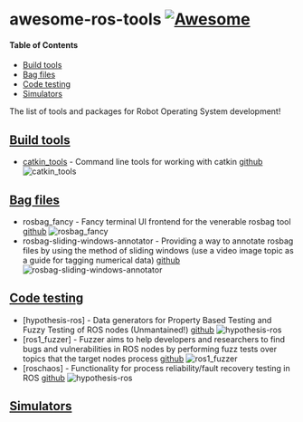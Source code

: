 # awesome-ros-tools [![Awesome](https://cdn.rawgit.com/sindresorhus/awesome/d7305f38d29fed78fa85652e3a63e154dd8e8829/media/badge.svg)](https://github.com/sindresorhus/awesome)

#### Table of Contents
* [Build tools](#build-tools)
* [Bag files](#bag-files)
* [Code testing](#code-testing)
* [Simulators](#simulators)


The list of tools and packages for Robot Operating System development!

## [Build tools](#awesome-ros-tools)
* [catkin_tools](https://catkin-tools.readthedocs.io/en/latest/verbs/catkin_build.html) - Command line tools for working with catkin [github](https://github.com/catkin/catkin_tools) ![catkin_tools](https://img.shields.io/github/stars/catkin/catkin_tools.svg?style=flat&label=Star&maxAge=86400)


## [Bag files](#awesome-ros-tools)
* rosbag_fancy - Fancy terminal UI frontend for the venerable rosbag tool [github](https://github.com/xqms/rosbag_fancy) ![rosbag_fancy](https://img.shields.io/github/stars/xqms/rosbag_fancy.svg?style=flat&label=Star&maxAge=86400)
* rosbag-sliding-windows-annotator - Providing a way to annotate rosbag files by using the method of sliding windows (use a video image topic as a guide for tagging numerical data) [github](https://github.com/xqms/rosbag_fancy) ![rosbag-sliding-windows-annotator](https://img.shields.io/github/stars/ewerlopes/rosbag-sliding-windows-annotator.svg?style=flat&label=Star&maxAge=86400)

## [Code testing](#awesome-ros-tools)
* [hypothesis-ros] - Data generators for Property Based Testing and Fuzzy Testing of ROS nodes (Unmantained!) [github](https://github.com/fkromer/hypothesis-ros) ![hypothesis-ros](https://img.shields.io/github/stars/fkromer/hypothesis-ros.svg?style=flat&label=Star&maxAge=86400)
* [ros1_fuzzer] - Fuzzer aims to help developers and researchers to find bugs and vulnerabilities in ROS nodes by performing fuzz tests over topics that the target nodes process [github](https://github.com/aliasrobotics/ros1_fuzzer) ![ros1_fuzzer](https://img.shields.io/github/stars//aliasrobotics/ros1_fuzzer.svg?style=flat&label=Star&maxAge=86400) 
* [roschaos] - Functionality for process reliability/fault recovery testing in ROS [github](https://github.com/fkromer/roschaos) ![hypothesis-ros](https://img.shields.io/github/stars/fkromer/roschaos.svg?style=flat&label=Star&maxAge=86400)

## [Simulators](#awesome-ros-tools)

